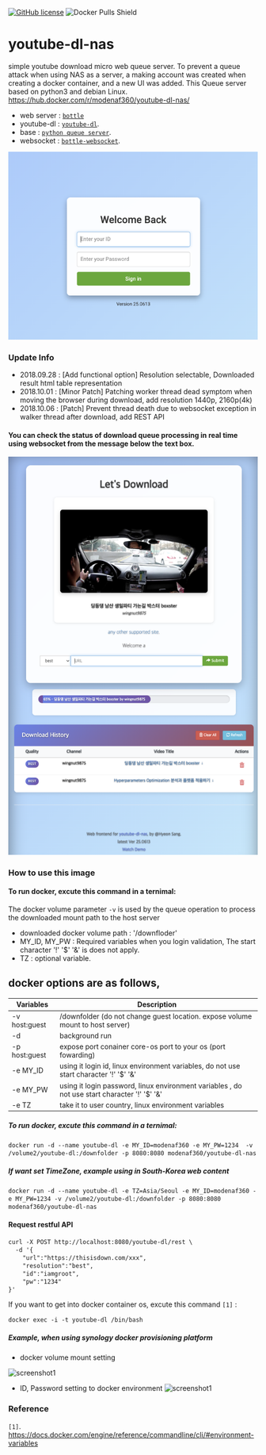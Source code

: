[![GitHub license](https://img.shields.io/badge/license-MIT-blue.svg?style=flat-square)](https://raw.githubusercontent.com/hyeonsangjeon/youtube-dl-nas/master/LICENSE)
![Docker Pulls Shield](https://img.shields.io/docker/pulls/modenaf360/youtube-dl-nas.svg?style=flat-square)
# youtube-dl-nas

simple youtube download micro web queue server. 
To prevent a queue attack when using NAS as a server, a making account was created when creating a docker container, and a new UI was added.
This Queue server based on python3 and debian Linux.
https://hub.docker.com/r/modenaf360/youtube-dl-nas/

- web server : [`bottle`](https://github.com/bottlepy/bottle) 
- youtube-dl : [`youtube-dl`](https://github.com/rg3/youtube-dl).
- base : [`python queue server`](https://github.com/manbearwiz/youtube-dl-server).
- websocket : [`bottle-websocket`](https://github.com/zeekay/bottle-websocket).

![screenshot1](https://github.com/hyeonsangjeon/youtube-dl-nas/blob/master/pic/youtube-dl-server-login.png?raw=true)

### Update Info
- 2018.09.28 : [Add functional option] Resolution selectable, Downloaded result html table representation
- 2018.10.01 : [Minor Patch] Patching worker thread dead symptom when moving the browser during download, add resolution 1440p, 2160p(4k)
- 2018.10.06 : [Patch] Prevent thread death due to websocket exception in walker thread after download, add REST API 


#### You can check the status of download queue processing in real time using websocket from the message below the text box.
![screenshot](https://github.com/hyeonsangjeon/youtube-dl-nas/blob/master/pic/youtube-dl-server.png?raw=true)


### How to use this image

#### To run docker, excute this command in a ternimal:
The docker volume parameter `-v` is used by the queue operation to process the downloaded mount path to the host server

- downloaded docker volume path :  '/downfloder'  
- MY_ID, MY_PW : Required variables when you login validation, The start character  '!' '$' '&' is does not apply.
- TZ :  optional variable.

## docker options are as follows,

|Variables      |Description                                                   |
|---------------|--------------------------------------------------------------|
|-v  host:guest         |/downfolder (do not change guest location. expose volume mount to host server)                            |  
|-d           |background run                                                | 
|-p   host:guest        |expose port conainer core-os port to your os (port fowarding) |
|-e MY_ID          |using it login id, linux environment variables, do not use start character   '!' '$' '&'                                |
|-e MY_PW           |using it login password, linux environment variables ,  do not use start character   '!' '$' '&'                                  |
|-e TZ           |take it to user country, linux environment variables                                   |

##### To run docker, excute this command in a ternimal:
```shell
docker run -d --name youtube-dl -e MY_ID=modenaf360 -e MY_PW=1234  -v /volume2/youtube-dl:/downfolder -p 8080:8080 modenaf360/youtube-dl-nas
```

##### If want set TimeZone, example using in South-Korea web content 
```shell
docker run -d --name youtube-dl -e TZ=Asia/Seoul -e MY_ID=modenaf360 -e MY_PW=1234 -v /volume2/youtube-dl:/downfolder -p 8080:8080 modenaf360/youtube-dl-nas
```
#### Request restful API 
```shell
curl -X POST http://localhost:8080/youtube-dl/rest \
  -d '{
	"url":"https://thisisdown.com/xxx",
	"resolution":"best", 
	"id":"iamgroot",
	"pw":"1234"
}'
```

 If you want to get into docker container os, excute this command `[1]` :
```console
docker exec -i -t youtube-dl /bin/bash
```

##### Example, when using synology docker provisioning platform

- docker volume mount setting 

![screenshot1](https://github.com/hyeonsangjeon/youtube-dl-nas/blob/master/pic/volume_set_synology.png?raw=true)



- ID, Password setting to docker environment
![screenshot1](https://github.com/hyeonsangjeon/youtube-dl-nas/blob/master/pic/id_pw_set_synology.png?raw=true)

### Reference
[1]: https://github.com/hyeonsangjeon/youtube-dl-nas/blob/master/pic/youtube-dl-server-login.png
[2]: https://github.com/hyeonsangjeon/youtube-dl-nas/blob/master/pic/youtube-dl-server.png
[3]: https://github.com/hyeonsangjeon/youtube-dl-nas/blob/master/pic/volume_set_synology.png
[4]: https://github.com/hyeonsangjeon/youtube-dl-nas/blob/master/pic/id_pw_set_synology.png

`[1]`. https://docs.docker.com/engine/reference/commandline/cli/#environment-variables

